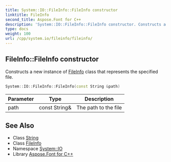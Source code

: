```yaml
---
title: System::IO::FileInfo::FileInfo constructor
linktitle: FileInfo
second_title: Aspose.Font for C++
description: 'System::IO::FileInfo::FileInfo constructor. Constructs a new instance of FileInfo class that represents the specified file in C++.'
type: docs
weight: 100
url: /cpp/system.io/fileinfo/fileinfo/
---
```

## FileInfo::FileInfo constructor


Constructs a new instance of [FileInfo](../) class that represents the specified file.

```cpp
System::IO::FileInfo::FileInfo(const String &path)
```


| Parameter | Type | Description |
| --- | --- | --- |
| path | const String\& | The path to the file |

## See Also

* Class [String](../../../system/string/)
* Class [FileInfo](../)
* Namespace [System::IO](../../)
* Library [Aspose.Font for C++](../../../)
